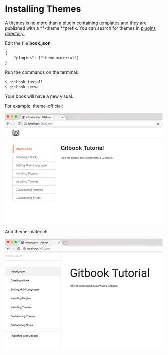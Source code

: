 # Installing Themes

A themes is no more than a plugin containing templates and they are published with a **-theme **prefix. You can search for themes in [plugins directory.](https://plugins.gitbook.com/browse?q=theme)

Edit the file **book.json**

```
{
    "plugins": ["theme-material"]
}
```

Run the commands on the terminal:

```
$ gitbook install
$ gitbook serve
```

Your book will have a new visual.

For example, theme-official:

![](../assets/theme-official.png)



And theme-material:

![](../assets/theme-material.png)





